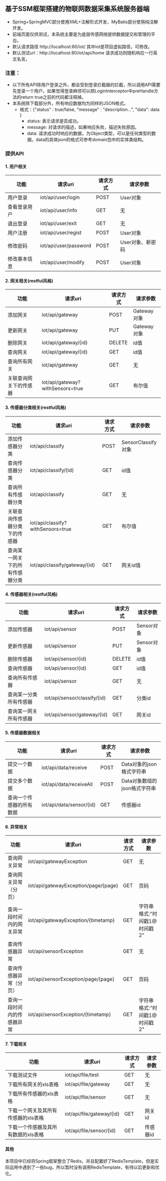 ## 基于SSM框架搭建的物联网数据采集系统服务器端
* Spring+SpringMVC部分使用XML+注解形式开发，MyBatis部分使用纯注解开发。
* 前端页面仅供测试，本系统主要是为底层传感网络提供数据提交和管理的平台。
* 默认请求路径 http://localhost:80/iot/  其中iot是项目虚拟路径，可修改。
* 默认测试url：http://localhost:80/iot/api/home  请求成功则随机响应一行英文名言。

### 注意：
* 以下所有API除用户登录之外，都会受到登录拦截器的拦截，所以调用API需要先登录一个用户。如果觉得登录麻烦可以把LoginInterceptor中preHandle方法的return true之前的代码都注释掉。
* 本系统除下载部分外，所有响应数据均为同样的JSON格式。
  * 格式：{"status" : true/false, "message" : "description...", "data": data }
    * status: 表示请求是否成功。
    * message: 对请求的描述，如果响应失败，描述失败原因。
    * data: 请求成功时响应的数据，为Object类型，可以是任何类型的数据。data的具体json的格式可参考domain包中的实体类结构。

### 提供API
#### 1. 用户相关 
|功能|请求uri|请求方式|请求参数|
|----|------|--------|-------|
|用户登录|iot/api/user/login|POST|User对象|
|查看登录用户|iot/api/user/info|GET|无|
|退出登录|iot/api/user/exit|GET|无|
|用户注册|iot/api/user/regist|POST|User对象|
|修改密码|iot/api/user/password|POST|User对象、新密码|
|修改基本信息|iot/api/user/modify|POST|User对象|

#### 2. 网关相关(restful风格)
|功能|请求uri|请求方式|请求参数|
|----|------|--------|-------|
|添加网关|iot/api/gateway|POST|Gateway对象|
|更新网关|iot/api/gateway|PUT|Gateway对象|
|删除网关|iot/api/gateway/{id}|DELETE|id值|
|查询网关|iot/api/gateway/{id}|GET|id值|
|查询所有网关|iot/api/gateway|GET|无|
|关联查询网关下的传感器|iot/api/gateway?withSensors=true|GET|布尔值|

#### 3. 传感器分类相关(restful风格)
|功能|请求uri|请求方式|请求参数|
|----|------|--------|-------|
|添加传感器分类|iot/api/classify|POST|SensorClassify对象|
|查询传感器分类|iot/api/classify/{id}|GET|id值|
|查询所有传感器分类|iot/api/classify|GET|无|
|关联查询传感器分类下的传感器|iot/api/classify?withSensors=true|GET|布尔值|
|查询某一网关下的所有传感器分类|iot/api/classify/gateway/{id}|GET|网关id值|

#### 4. 传感器相关(restful风格)
|功能|请求uri|请求方式|请求参数|
|----|------|--------|-------|
|添加传感器|iot/api/sensor|POST|Sensor对象|
|更新传感器|iot/api/sensor|PUT|Sensor对象|
|删除传感器|iot/api/sensor/{id}|DELETE|id值|
|查询传感器|iot/api/sensor/{id}|GET|id值|
|查询所有传感器|iot/api/sensor|GET|无|
|查询某一分类所有传感器|iot/api/sensor/classify/{id}|GET|分类id|
|查询某一网关所有传感器|iot/api/sensor/gateway/{id}|GET|网关id|

#### 5. 传感器数据相关
|功能|请求uri|请求方式|请求参数|
|----|------|--------|-------|
|提交一个数据|iot/api/data/receive|POST|Data对象的json格式字符串|
|提交多个数据|iot/api/data/receiveAll|POST|Data对象数组的json格式字符串|
|查询一个传感器的所有数据|iot/api/data/sensor/{id}|GET|传感器id|

#### 6. 异常相关
|功能|请求uri|请求方式|请求参数|
|----|------|--------|-------|
|查询网关异常|iot/api/gatewayException|GET|无|
|查询网关异常（分页）|iot/api/gatewayException/page/{page}|GET|页码|
|查询一段时间内的网关异常|iot/api/gatewayException/{timetamp}|GET|字符串格式:"时间戳1@时间戳2"|
|查询传感器异常|iot/api/sensorException|GET|无|
|查询传感器异常（分页）|iot/api/sensorException/page/{page}|GET|页码|
|查询一段时间内的传感器异常|iot/api/sensorException/{timetamp}|GET|字符串格式:"时间戳1@时间戳2"|

#### 7. 下载相关
|功能|请求uri|请求方式|请求参数|
|----|------|--------|-------|
|下载测试文件|iot/api/file/test|GET|无|
|下载所有网关的xls表格|iot/api/file/gateway|GET|无|
|下载所有传感器的xls表格|iot/api/file/sensor|GET|无|
|下载一个网关及其所有传感器的xls表格|iot/api/file/gateway/{id}|GET|网关id|
|下载一个传感器及其所有数据的xls表格|iot/api/file/sensor/{id}|GET|传感器id|

#### 其他
本项目中已经将Spring框架整合了Redis，并且配置好了RedisTemplate，但是实际运用中遇到了一些bug，所以暂时没有调用RedisTemplate，有待以后更新和优化。
